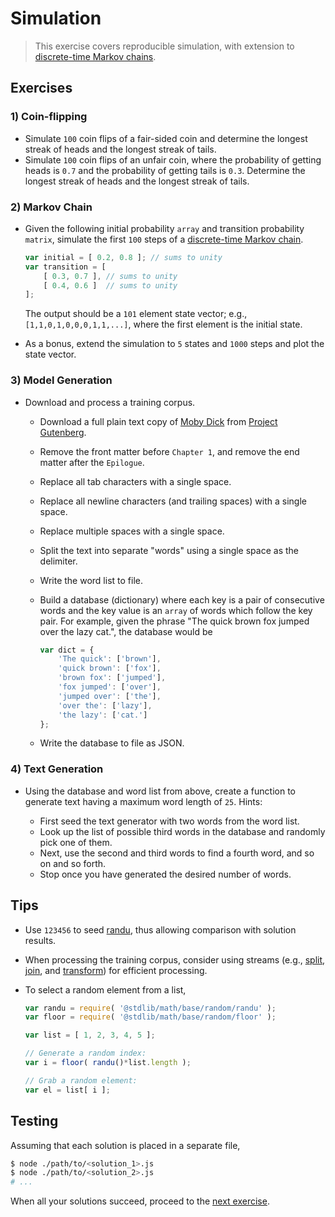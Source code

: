 # Simulation

> This exercise covers reproducible simulation, with extension to [discrete-time Markov chains][markov-chain].

## Exercises

### 1) Coin-flipping

-   Simulate `100` coin flips of a fair-sided coin and determine the longest streak of heads and the longest streak of tails.
-   Simulate `100` coin flips of an unfair coin, where the probability of getting heads is `0.7` and the probability of getting tails is `0.3`. Determine the longest streak of heads and the longest streak of tails.

### 2) Markov Chain

-   Given the following initial probability `array` and transition probability `matrix`, simulate the first `100` steps of a [discrete-time Markov chain][markov-chain].

    ```javascript
    var initial = [ 0.2, 0.8 ]; // sums to unity
    var transition = [
        [ 0.3, 0.7 ], // sums to unity
        [ 0.4, 0.6 ]  // sums to unity
    ];
    ```

    The output should be a `101` element state vector; e.g., `[1,1,0,1,0,0,0,1,1,...]`, where the first element is the initial state.

-   As a bonus, extend the simulation to `5` states and `1000` steps and plot the state vector.

### 3) Model Generation

-   Download and process a training corpus.

    -   Download a full plain text copy of [Moby Dick][moby-dick] from [Project Gutenberg][moby-dick].

    -   Remove the front matter before `Chapter 1`, and remove the end matter after the `Epilogue`.

    -   Replace all tab characters with a single space.

    -   Replace all newline characters (and trailing spaces) with a single space.

    -   Replace multiple spaces with a single space.

    -   Split the text into separate "words" using a single space as the delimiter.

    -   Write the word list to file.

    -   Build a database (dictionary) where each key is a pair of consecutive words and the key value is an `array` of words which follow the key pair. For example, given the phrase "The quick brown fox jumped over the lazy cat.", the database would be

        ```javascript
        var dict = {
            'The quick': ['brown'],
            'quick brown': ['fox'],
            'brown fox': ['jumped'],
            'fox jumped': ['over'],
            'jumped over': ['the'],
            'over the': ['lazy'],
            'the lazy': ['cat.']
        };
        ```

    -   Write the database to file as JSON.

### 4) Text Generation

-   Using the database and word list from above, create a function to generate text having a maximum word length of `25`. Hints:

    -   First seed the text generator with two words from the word list.
    -   Look up the list of possible third words in the database and randomly pick one of them.
    -   Next, use the second and third words to find a fourth word, and so on and so forth.
    -   Stop once you have generated the desired number of words.

## Tips

-   Use `123456` to seed [randu][@stdlib/math/base/random/randu], thus allowing comparison with solution results.

-   When processing the training corpus, consider using streams (e.g., [split][@stdlib/streams/utils/split], [join][@stdlib/streams/utils/join], and [transform][@stdlib/streams/utils/transform]) for efficient processing.

-   To select a random element from a list,

    ```javascript
    var randu = require( '@stdlib/math/base/random/randu' );
    var floor = require( '@stdlib/math/base/random/floor' );

    var list = [ 1, 2, 3, 4, 5 ];

    // Generate a random index:
    var i = floor( randu()*list.length );

    // Grab a random element:
    var el = list[ i ];
    ```

## Testing

Assuming that each solution is placed in a separate file,

```bash
$ node ./path/to/<solution_1>.js
$ node ./path/to/<solution_2>.js
# ...
```

When all your solutions succeed, proceed to the [next exercise][next-exercise].

<section class="links">

[markov-chain]: https://en.wikipedia.org/wiki/Markov_chain

[@stdlib/math/base/random/randu]: https://github.com/stdlib-js/stdlib/tree/develop/lib/node_modules/%40stdlib/math/base/random/randu

[@stdlib/streams/utils/split]: https://github.com/stdlib-js/stdlib/tree/develop/lib/node_modules/%40stdlib/streams/utils/split

[@stdlib/streams/utils/join]: https://github.com/stdlib-js/stdlib/tree/develop/lib/node_modules/%40stdlib/streams/utils/join

[@stdlib/streams/utils/transform]: https://github.com/stdlib-js/stdlib/tree/develop/lib/node_modules/%40stdlib/streams/utils/transform

[moby-dick]: http://www.gutenberg.org/cache/epub/2701/pg2701.txt

[next-exercise]: https://github.com/stdlib-js/stdlib/blob/develop/workshops/numeric-computing/exercises

</section>

<!-- /.links --> 
